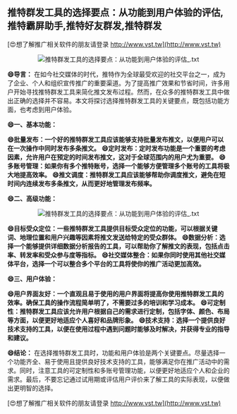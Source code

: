 ## **推特群发工具的选择要点：从功能到用户体验的评估,推特霸屏助手,推特好友群发,推特群发**

[😍想了解推广相关软件的朋友请登录 http://www.vst.tw](http://www.vst.tw)

 <center><img src="https://vst.tw/MP4/tuiguang/png/4.png" alt="推特群发工具的选择要点：从功能到用户体验的评估_.txt"></center>

**😄导言：**
在如今社交媒体的时代，推特作为全球最受欢迎的社交平台之一，成为了企业、个人和组织宣传推广的重要渠道。为了提高推广效果和节省时间，许多用户开始寻找推特群发工具来简化推文发布过程。然而，在众多的推特群发工具中做出正确的选择并不容易。本文将探讨选择推特群发工具的关键要点，既包括功能方面，也考虑到用户体验。

**😄一、基本功能：**

**😄批量发布：一个好的推特群发工具应该能够支持批量发布推文，以便用户可以在一次操作中同时发布多条推文。**
**😄定时发布：定时发布功能是一个重要的考虑因素，允许用户在预定的时间发布推文，这对于全球范围内的用户尤为重要。**
**😄多账号管理：如果你有多个推特账号，选择一个能够方便管理多个账号的工具将极大地提高效率。**
**😄推文调度：推特群发工具应该能够帮助你调度推文，避免在短时间内连续发布多条推文，从而更好地管理发布频率。**

**😄二、高级功能：**

 <center><img src="https://vst.tw/MP4/tuiguang/png/2.png" alt="推特群发工具的选择要点：从功能到用户体验的评估_.txt"></center>

**😄目标受众定位：一些推特群发工具提供目标受众定位的功能，可以根据关键词、地理位置和用户兴趣等因素将推文发送给特定的受众群体。**
**😄数据分析：选择一个能够提供详细数据分析报告的工具，可以帮助你了解推文的表现，包括点击率、转发率和受众参与度等指标。**
**😄社交媒体整合：如果你同时使用其他社交媒体平台，选择一个可以整合多个平台的工具将使你的推广活动更加高效。**

**😄三、用户体验：**

**😄用户界面友好：一个直观且易于使用的用户界面将提高你使用推特群发工具的效率。确保工具的操作流程简单明了，不需要过多的培训和学习成本。**
**😄可定制性：推特群发工具应该允许用户根据自己的需求进行定制，包括字体、颜色、布局等方面，以便更好地适应个人喜好和品牌形象。**
**😄技术支持：选择一个提供良好技术支持的工具，以便在使用过程中遇到问题时能够及时解决，并获得专业的指导和建议。**

**😄结论：**
在选择推特群发工具时，功能和用户体验是两个关键要点。尽量选择一个功能齐全、易于使用且提供良好技术支持的工具，能够满足你在推广活动中的需求。同时，注意工具的可定制性和多账号管理功能，以便更好地适应个人和企业的需求。最后，不要忘记通过试用期或评估用户评价来了解工具的实际表现，以便做出更明智的选择。

[😍想了解推广相关软件的朋友请登录 http://www.vst.tw](http://www.vst.tw)



